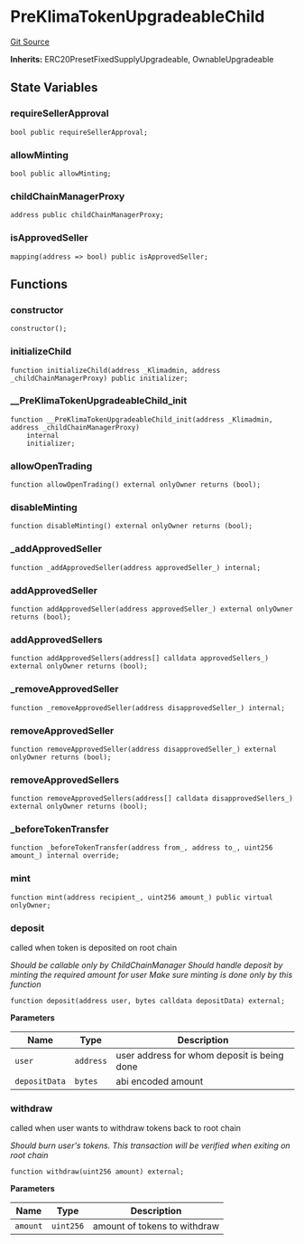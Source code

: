# PreKlimaTokenUpgradeableChild
[Git Source](https://github.com/KlimaDAO/klimadao-solidity/blob/36109e4551048e978d232da5905a9cf6eaf3e3e2/src/protocol/tokens/upgradeable/PreKlimaTokenUpgradeableChild.sol)

**Inherits:**
ERC20PresetFixedSupplyUpgradeable, OwnableUpgradeable


## State Variables
### requireSellerApproval

```solidity
bool public requireSellerApproval;
```


### allowMinting

```solidity
bool public allowMinting;
```


### childChainManagerProxy

```solidity
address public childChainManagerProxy;
```


### isApprovedSeller

```solidity
mapping(address => bool) public isApprovedSeller;
```


## Functions
### constructor


```solidity
constructor();
```

### initializeChild


```solidity
function initializeChild(address _Klimadmin, address _childChainManagerProxy) public initializer;
```

### __PreKlimaTokenUpgradeableChild_init


```solidity
function __PreKlimaTokenUpgradeableChild_init(address _Klimadmin, address _childChainManagerProxy)
    internal
    initializer;
```

### allowOpenTrading


```solidity
function allowOpenTrading() external onlyOwner returns (bool);
```

### disableMinting


```solidity
function disableMinting() external onlyOwner returns (bool);
```

### _addApprovedSeller


```solidity
function _addApprovedSeller(address approvedSeller_) internal;
```

### addApprovedSeller


```solidity
function addApprovedSeller(address approvedSeller_) external onlyOwner returns (bool);
```

### addApprovedSellers


```solidity
function addApprovedSellers(address[] calldata approvedSellers_) external onlyOwner returns (bool);
```

### _removeApprovedSeller


```solidity
function _removeApprovedSeller(address disapprovedSeller_) internal;
```

### removeApprovedSeller


```solidity
function removeApprovedSeller(address disapprovedSeller_) external onlyOwner returns (bool);
```

### removeApprovedSellers


```solidity
function removeApprovedSellers(address[] calldata disapprovedSellers_) external onlyOwner returns (bool);
```

### _beforeTokenTransfer


```solidity
function _beforeTokenTransfer(address from_, address to_, uint256 amount_) internal override;
```

### mint


```solidity
function mint(address recipient_, uint256 amount_) public virtual onlyOwner;
```

### deposit

called when token is deposited on root chain

*Should be callable only by ChildChainManager
Should handle deposit by minting the required amount for user
Make sure minting is done only by this function*


```solidity
function deposit(address user, bytes calldata depositData) external;
```
**Parameters**

|Name|Type|Description|
|----|----|-----------|
|`user`|`address`|user address for whom deposit is being done|
|`depositData`|`bytes`|abi encoded amount|


### withdraw

called when user wants to withdraw tokens back to root chain

*Should burn user's tokens. This transaction will be verified when exiting on root chain*


```solidity
function withdraw(uint256 amount) external;
```
**Parameters**

|Name|Type|Description|
|----|----|-----------|
|`amount`|`uint256`|amount of tokens to withdraw|


